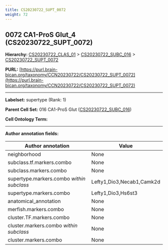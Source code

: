```yaml
---
title: CS20230722_SUPT_0072
weight: 72
---
```

## 0072 CA1-ProS Glut_4 (CS20230722_SUPT_0072)
<b>Hierarchy: </b>
[CS20230722_CLAS_01](../CS20230722_CLAS_01) >
[CS20230722_SUBC_016](../CS20230722_SUBC_016) >
[CS20230722_SUPT_0072](../CS20230722_SUPT_0072)

**PURL:** [https://purl.brain-bican.org/taxonomy/CCN20230722/CS20230722_SUPT_0072](https://purl.brain-bican.org/taxonomy/CCN20230722/CS20230722_SUPT_0072)

---


**Labelset:** supertype (Rank: 1)

**Parent Cell Set:** 016 CA1-ProS Glut ([CS20230722_SUBC_016](../CS20230722_SUBC_016))



**Cell Ontology Term:** 

[MARKER GENES.]: #


---

[TRANSFERRED ANNOTATIONS.]: #


[AUTHOR ANNOTATION FIELDS.]: #


**Author annotation fields:**

| Author annotation | Value |
|-------------------|-------|
|neighborhood|None|
|subclass.tf.markers.combo|None|
|subclass.markers.combo|None|
|supertype.markers.combo _within subclass_|Lefty1,Dio3,Necab1,Camk2d|
|supertype.markers.combo|Lefty1,Dio3,Hs6st3|
|anatomical_annotation|None|
|merfish.markers.combo|None|
|cluster.TF.markers.combo|None|
|cluster.markers.combo _within subclass_|None|
|cluster.markers.combo|None|
